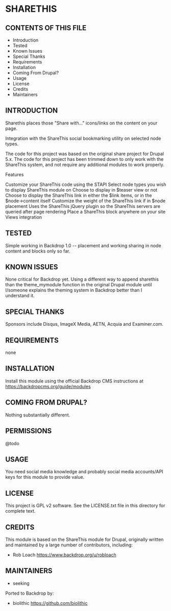 SHARETHIS
===================

CONTENTS OF THIS FILE
---------------------

 - Introduction
 - Tested
 - Known Issues
 - Special Thanks
 - Requirements
 - Installation
 - Coming From Drupal?
 - Usage
 - License
 - Credits
 - Maintainers

INTRODUCTION
------------

Sharethis places those "Share with..." icons/links on the content on your page.

Integration with the ShareThis social bookmarking utility on selected node types.

The code for this project was based on the original share project for Drupal 5.x. The code for this project has been trimmed down to only work with the ShareThis system, and not require any additional modules to work properly.

Features

Customize your ShareThis code using the STAPI
Select node types you wish to display ShareThis module on
Choose to display in $teaser view or not
Choose to display the ShareThis link in either the $link items, or in the $node->content itself
Customize the weight of the ShareThis link if in $node placement
Uses the ShareThis jQuery plugin so the ShareThis servers are queried after page rendering
Place a ShareThis block anywhere on your site
Views integration

TESTED
-----

Simple working in Backdrop 1.0 -- placement and working sharing in node content and blocks only so far.

KNOWN ISSUES
---------------------

None critical for Backdrop yet.  Using a different way to append sharethis than the theme_mymodule function in the original Drupal module until I/someone explains the theming system in Backdrop better than I understand it.

SPECIAL THANKS
--------------

Sponsors include Disqus, ImageX Media, AETN, Acquia and Examiner.com.

REQUIREMENTS
------------

none

INSTALLATION
------------

Install this module using the official Backdrop CMS instructions at https://backdropcms.org/guide/modules


COMING FROM DRUPAL?
-------------------

Nothing substantially different.

PERMISSIONS
------------

@todo


USAGE
-----

You need social media knowledge and probably social media accounts/API keys for this module to provide value.

LICENSE
-------

This project is GPL v2 software. See the LICENSE.txt file in this directory for complete text.

CREDITS
-----------

This module is based on the ShareThis module for Drupal, originally written and maintained by a large number of contributors, including:

- Rob Loach <https://www.backdrop.org/u/robloach>

MAINTAINERS
-----------

- seeking

Ported to Backdrop by:

 - biolithic <https://github.com/biolithic>
